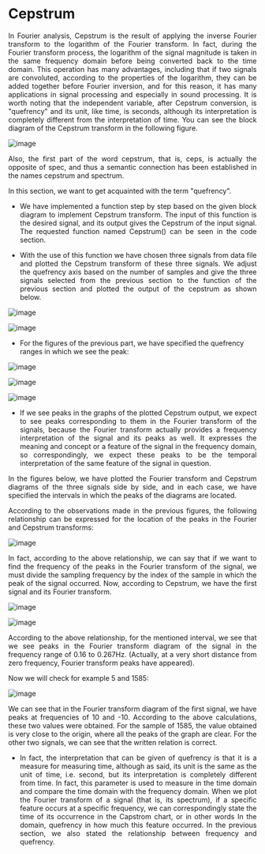 # Cepstrum
<p align="justify"> In Fourier analysis, Cepstrum is the result of applying the inverse Fourier transform to the logarithm of the Fourier transform. In fact, during the Fourier transform process, the logarithm of the signal magnitude is taken in the same frequency domain before being converted back to the time domain. This operation has many advantages, including that if two signals are convoluted, according to the properties of the logarithm, they can be added together before Fourier inversion, and for this reason, it has many applications in signal processing and especially in sound processing. It is worth noting that the independent variable, after Cepstrum conversion, is "quefrency" and its unit, like time, is seconds, although its interpretation is completely different from the interpretation of time. You can see the block diagram of the Cepstrum transform in the following figure. </p>

![image](https://github.com/SogolGoodarzi/Cepstrum/assets/125180530/62a1dad0-a713-463b-af06-c66e0c6fd094)

<p align="justify"> Also, the first part of the word cepstrum, that is, ceps, is actually the opposite of spec, and thus a semantic connection has been established in the names cepstrum and spectrum. </p>
In this section, we want to get acquainted with the term "quefrency".

* <p align="justify"> We have implemented a function step by step based on the given block diagram to implement Cepstrum transform. The input of this function is the desired signal, and its output gives the Cepstrum of the input signal. The requested function named Cepstrum() can be seen in the code section. </p>

* <p align="justify"> With the use of this function we have chosen three signals from data file and plotted the Cepstrum transform of these three signals. We adjust the quefrency axis based on the number of samples and give the three signals selected from the previous section to the function of the previous section and plotted the output of the cepstrum as shown below. </p>

![image](https://github.com/SogolGoodarzi/Cepstrum/assets/125180530/cc2d6e35-e841-4a8b-92cb-fdfcd6bd553e)

![image](https://github.com/SogolGoodarzi/Cepstrum/assets/125180530/7130f44a-18a2-423c-9ca8-269571c3f186)

* For the figures of the previous part, we have specified the quefrency ranges in which we see the peak:

![image](https://github.com/SogolGoodarzi/Cepstrum/assets/125180530/1ecb9191-b142-45b5-92a8-7e1a21f41a2b)

![image](https://github.com/SogolGoodarzi/Cepstrum/assets/125180530/b13ce2ba-7c1a-41b0-be0f-d0f10c2dbe4c)

![image](https://github.com/SogolGoodarzi/Cepstrum/assets/125180530/9c64df12-d4d0-4bc3-b3b2-4973932b2d88)

* <p align="justify"> If we see peaks in the graphs of the plotted Cepstrum output, we expect to see peaks corresponding to them in the Fourier transform of the signals, because the Fourier transform actually provides a frequency interpretation of the signal and its peaks as well. It expresses the meaning and concept or a feature of the signal in the frequency domain, so correspondingly, we expect these peaks to be the temporal interpretation of the same feature of the signal in question. </p>

<p align="justify"> In the figures below, we have plotted the Fourier transform and Cepstrum diagrams of the three signals side by side, and in each case, we have specified the intervals in which the peaks of the diagrams are located. </p>

<p align="justify"> According to the observations made in the previous figures, the following relationship can be expressed for the location of the peaks in the Fourier and Cepstrum transforms: </p>

![image](https://github.com/SogolGoodarzi/Cepstrum/assets/125180530/ce7b793b-ac1d-4435-b50d-d2f33f715dc6)

<p align="justify"> In fact, according to the above relationship, we can say that if we want to find the frequency of the peaks in the Fourier transform of the signal, we must divide the sampling frequency by the index of the sample in which the peak of the signal occurred. Now, according to Cepstrum, we have the first signal and its Fourier transform. </p>

![image](https://github.com/SogolGoodarzi/Cepstrum/assets/125180530/7a25b105-1ef4-470d-ae85-470d1f96ce6c)

![image](https://github.com/SogolGoodarzi/Cepstrum/assets/125180530/f3ea8ba9-1183-455e-a2a2-b5378a4bbebd)

<p align="justify"> According to the above relationship, for the mentioned interval, we see that we see peaks in the Fourier transform diagram of the signal in the frequency range of 0.16 to 0.267Hz. (Actually, at a very short distance from zero frequency, Fourier transform peaks have appeared). </p>

Now we will check for example 5 and 1585:

![image](https://github.com/SogolGoodarzi/Cepstrum/assets/125180530/7f0f88e5-7b52-491b-a1f4-faee312c72af)

<p align="justify"> We can see that in the Fourier transform diagram of the first signal, we have peaks at frequencies of 10 and -10. According to the above calculations, these two values ​​were obtained. For the sample of 1585, the value obtained is very close to the origin, where all the peaks of the graph are clear. For the other two signals, we can see that the written relation is correct. </p>

* <p align="justify"> In fact, the interpretation that can be given of quefrency is that it is a measure for measuring time, although as said, its unit is the same as the unit of time, i.e. second, but its interpretation is completely different from time. In fact, this parameter is used to measure in the time domain and compare the time domain with the frequency domain. When we plot the Fourier transform of a signal (that is, its spectrum), if a specific feature occurs at a specific frequency, we can correspondingly state the time of its occurrence in the Capstrom chart, or in other words In the domain, quefrency in how much this feature occurred. In the previous section, we also stated the relationship between frequency and quefrency. </p>
